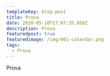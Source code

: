 ```yaml
---
templateKey: blog-post
title: Prova
date: 2020-05-10T17:07:35.858Z
description: Prova
featuredpost: true
featuredimage: /img/001-calendar.png
tags:
  - Prova
---
```

Prova